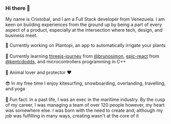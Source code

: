 ### Hi there 👋
My name is Cristobal, and I am a Full Stack developer from Venezuela. I am keen on building experiences from the ground up by being a part of every aspect of a product, especially at the intersection where tech, design, and business meet.

🚀 Currently working on Plantopi, an app to automatically irrigate your plants\
\
🌱 Currently learning [threejs-journey](https://threejs-journey.xyz) from [@brunosimon](https://github.com/brunosimon), [epic-react](https://epicreact.dev) from [@kentcdodds](https://github.com/kentcdodds), and microcontrollers programming in C++\
\
🐶 Animal lover and protector ♥️\
\
😎 In my free time I enjoy kitesurfing, snowboarding, overlanding, travelling, and yoga\
\
🧐 Fun fact: In a past life, I was an exec in the maritime industry. By the cusp of my career, I was managing a team of over 120 people however, my heart was somewhere else. I was born with the need to create and, although my job was fulfilling in many ways, creating wasn't at the core of it
